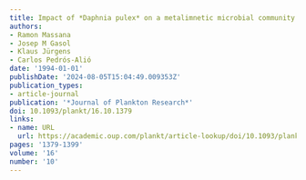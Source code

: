 ```yaml
---
title: Impact of *Daphnia pulex* on a metalimnetic microbial community
authors:
- Ramon Massana
- Josep M Gasol
- Klaus Jürgens
- Carlos Pedrós-Alió
date: '1994-01-01'
publishDate: '2024-08-05T15:04:49.009353Z'
publication_types:
- article-journal
publication: '*Journal of Plankton Research*'
doi: 10.1093/plankt/16.10.1379
links:
- name: URL
  url: https://academic.oup.com/plankt/article-lookup/doi/10.1093/plankt/16.10.1379
pages: '1379-1399'
volume: '16'
number: '10'
---
```

